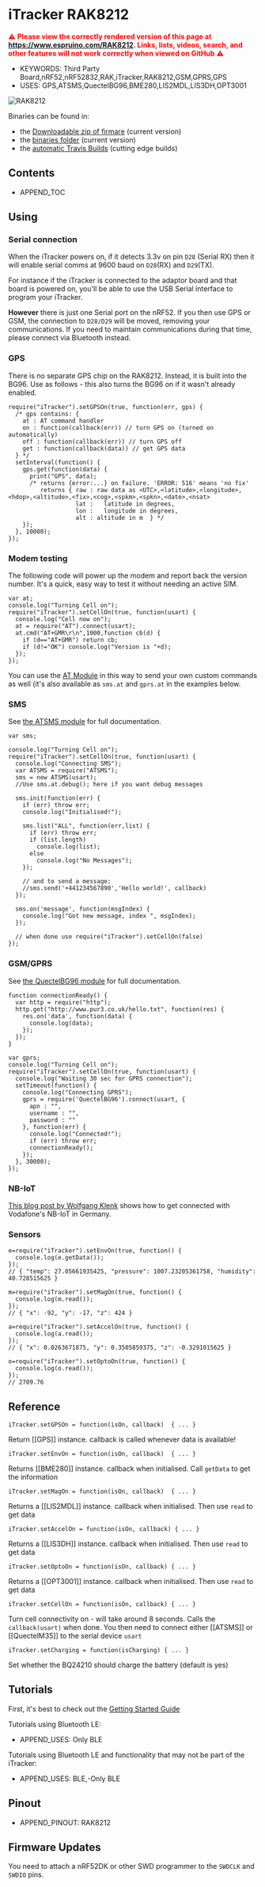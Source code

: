 <!--- Copyright (c) 2018 Gordon Williams, Pur3 Ltd. See the file LICENSE for copying permission. -->
iTracker RAK8212
=======================

<span style="color:red">:warning: **Please view the correctly rendered version of this page at https://www.espruino.com/RAK8212. Links, lists, videos, search, and other features will not work correctly when viewed on GitHub** :warning:</span>

* KEYWORDS: Third Party Board,nRF52,nRF52832,RAK,iTracker,RAK8212,GSM,GPRS,GPS
* USES: GPS,ATSMS,QuectelBG96,BME280,LIS2MDL,LIS3DH,OPT3001

![RAK8212](RAK8212/board.jpg)

Binaries can be found in:

* the [Downloadable zip of firmare](/Download#RAK8212) (current version)
* the [binaries folder](/binaries) (current version)
* the [automatic Travis Builds](https://www.espruino.com/binaries/travis/master/) (cutting edge builds)

Contents
--------

* APPEND_TOC

Using
-----

### Serial connection

When the iTracker powers on, if it detects 3.3v on pin `D28` (Serial RX)
then it will enable serial comms at 9600 baud on `D28`(RX) and `D29`(TX).

For instance if the iTracker is connected to the adaptor board
and that board is powered on, you'll be able to use the USB
Serial interface to program your iTracker.

**However** there is just one Serial port on the nRF52. If you then use
GPS or GSM, the connection to `D28/D29` will be moved, removing your
communications. If you need to maintain communications during that time,
please connect via Bluetooth instead.

### GPS

There is no separate GPS chip on the RAK8212. Instead, it is built into the
BG96. Use as follows - this also turns the BG96 on if it wasn't already enabled.

```
require("iTracker").setGPSOn(true, function(err, gps) {
  /* gps contains: {
    at : AT command handler
    on : function(callback(err)) // turn GPS on (turned on automatically)
    off : function(callback(err)) // turn GPS off
    get : function(callback(data)) // get GPS data
  } */
  setInterval(function() {
    gps.get(function(data) {
      print("GPS", data);
      /* returns {error:...} on failure. 'ERROR: 516' means 'no fix'
         returns { raw : raw data as <UTC>,<latitude>,<longitude>,<hdop>,<altitude>,<fix>,<cog>,<spkm>,<spkn>,<date>,<nsat>
                   lat :   latitude in degrees,
                   lon :   longitude in degrees,
                   alt : altitude in m  } */
    });
  }, 10000);
});
```

### Modem testing

The following code will power up the modem and report back the version number.
It's a quick, easy way to test it without needing an active SIM.

```
var at;
console.log("Turning Cell on");
require("iTracker").setCellOn(true, function(usart) {
  console.log("Cell now on");
  at = require("AT").connect(usart);
  at.cmd("AT+GMR\r\n",1000,function cb(d) {
    if (d=="AT+GMR") return cb;
    if (d!="OK") console.log("Version is "+d);
  });
});
```

You can use the [AT Module](/AT) in this way to send your own custom commands
as well (it's also available as `sms.at` and `gprs.at` in the examples below.

### SMS

See [the ATSMS module](/ATSMS) for full documentation.

```
var sms;

console.log("Turning Cell on");
require("iTracker").setCellOn(true, function(usart) {
  console.log("Connecting SMS");
  var ATSMS = require("ATSMS");
  sms = new ATSMS(usart);
  //Use sms.at.debug(); here if you want debug messages

  sms.init(function(err) {
    if (err) throw err;
    console.log("Initialised!");

    sms.list("ALL", function(err,list) {
      if (err) throw err;
      if (list.length)
        console.log(list);
      else
        console.log("No Messages");
    });

    // and to send a message:
    //sms.send('+441234567890','Hello world!', callback)
  });

  sms.on('message', function(msgIndex) {
    console.log("Got new message, index ", msgIndex);
  });

  // when done use require("iTracker").setCellOn(false)
});
```

### GSM/GPRS

See [the QuectelBG96 module](/QuectelBG96) for full documentation.

```
function connectionReady() {
  var http = require("http");
  http.get("http://www.pur3.co.uk/hello.txt", function(res) {
    res.on('data', function(data) {
      console.log(data);
    });
  });
}

var gprs;
console.log("Turning Cell on");
require("iTracker").setCellOn(true, function(usart) {
  console.log("Waiting 30 sec for GPRS connection");
  setTimeout(function() {
    console.log("Connecting GPRS");
    gprs = require('QuectelBG96').connect(usart, {
      apn : "",
      username : "",
      password : ""
    }, function(err) {
      console.log("Connected!");
      if (err) throw err;
      connectionReady();
    });
  }, 30000);
});
```

### NB-IoT

[This blog post by Wolfgang Klenk](https://wolfgangklenk.wordpress.com/2018/10/12/espruino-on-rak8212-accessing-the-nb-iot-nb1-modem/) shows how to get connected with Vodafone's NB-IoT in Germany.


### Sensors

```
e=require("iTracker").setEnvOn(true, function() {
  console.log(e.getData());
});
// { "temp": 27.05661935425, "pressure": 1007.23205361758, "humidity": 40.728515625 }

m=require("iTracker").setMagOn(true, function() {
  console.log(m.read());
});
// { "x": -92, "y": -17, "z": 424 }

a=require("iTracker").setAccelOn(true, function() {
  console.log(a.read());
});
// { "x": 0.0263671875, "y": 0.3505859375, "z": -0.3291015625 }

o=require("iTracker").setOptoOn(true, function() {
  console.log(o.read());
});
// 2709.76
```

Reference
----------

`iTracker.setGPSOn = function(isOn, callback)  { ... }`

Return [[GPS]] instance. callback is called whenever data is available!

`iTracker.setEnvOn = function(isOn, callback)  { ... }`

Returns [[BME280]] instance. callback when initialised. Call `getData` to get the information

`iTracker.setMagOn = function(isOn, callback)  { ... }`

Returns a [[LIS2MDL]] instance. callback when initialised. Then use `read` to get data

`iTracker.setAccelOn = function(isOn, callback) { ... }`

Returns a [[LIS3DH]] instance. callback when initialised. Then use `read` to get data

`iTracker.setOptoOn = function(isOn, callback) { ... }`

Returns a [[OPT3001]] instance. callback when initialised. Then use `read` to get data

`iTracker.setCellOn = function(isOn, callback) { ... }`

Turn cell connectivity on - will take around 8 seconds. Calls the `callback(usart)` when done. You then need to connect either [[ATSMS]] or [[QuectelM35]] to the serial device `usart`

`iTracker.setCharging = function(isCharging) { ... }`

Set whether the BQ24210 should charge the battery (default is yes)


Tutorials
---------

First, it's best to check out the [Getting Started Guide](/Quick+Start+BLE#RAK8212)

Tutorials using Bluetooth LE:

* APPEND_USES: Only BLE

Tutorials using Bluetooth LE and functionality that may not be part of the iTracker:

* APPEND_USES: BLE,-Only BLE


Pinout
--------

* APPEND_PINOUT: RAK8212


Firmware Updates
-----------------

You need to attach a nRF52DK or other SWD programmer to the `SWDCLK`
and `SWDIO` pins.
